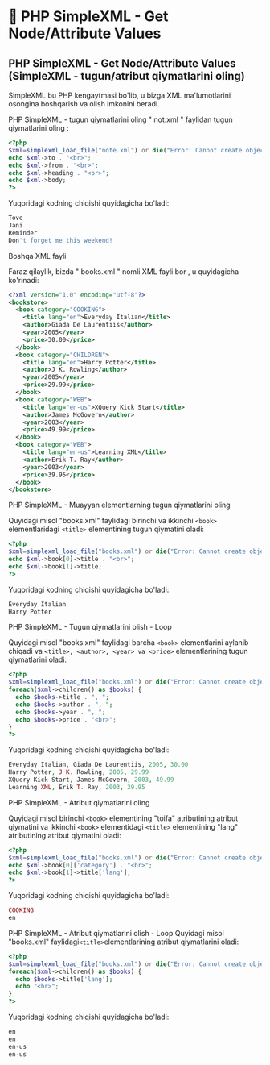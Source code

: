 # 📔 PHP SimpleXML - Get Node/Attribute Values

## PHP SimpleXML - Get Node/Attribute Values (SimpleXML - tugun/atribut qiymatlarini oling)

SimpleXML bu PHP kengaytmasi bo'lib, u bizga XML ma'lumotlarini osongina boshqarish va olish imkonini beradi.

PHP SimpleXML - tugun qiymatlarini oling
" not.xml " faylidan tugun qiymatlarini oling :


```php
<?php
$xml=simplexml_load_file("note.xml") or die("Error: Cannot create object");
echo $xml->to . "<br>";
echo $xml->from . "<br>";
echo $xml->heading . "<br>";
echo $xml->body;
?>
```

Yuqoridagi kodning chiqishi quyidagicha bo'ladi:

```php
Tove
Jani
Reminder
Don't forget me this weekend!
```

Boshqa XML fayli


Faraz qilaylik, bizda " books.xml " nomli XML fayli bor , u quyidagicha ko'rinadi: 

```xml
<?xml version="1.0" encoding="utf-8"?>
<bookstore>
  <book category="COOKING">
    <title lang="en">Everyday Italian</title>
    <author>Giada De Laurentiis</author>
    <year>2005</year>
    <price>30.00</price>
  </book>
  <book category="CHILDREN">
    <title lang="en">Harry Potter</title>
    <author>J K. Rowling</author>
    <year>2005</year>
    <price>29.99</price>
  </book>
  <book category="WEB">
    <title lang="en-us">XQuery Kick Start</title>
    <author>James McGovern</author>
    <year>2003</year>
    <price>49.99</price>
  </book>
  <book category="WEB">
    <title lang="en-us">Learning XML</title>
    <author>Erik T. Ray</author>
    <year>2003</year>
    <price>39.95</price>
  </book>
</bookstore>
```


PHP SimpleXML - Muayyan elementlarning tugun qiymatlarini oling

Quyidagi misol "books.xml" faylidagi birinchi va ikkinchi `<book>` elementlaridagi `<title>` elementining tugun qiymatini oladi: 

```php
<?php
$xml=simplexml_load_file("books.xml") or die("Error: Cannot create object");
echo $xml->book[0]->title . "<br>";
echo $xml->book[1]->title;
?>
```

Yuqoridagi kodning chiqishi quyidagicha bo'ladi:

```php
Everyday Italian
Harry Potter
```

PHP SimpleXML - Tugun qiymatlarini olish - Loop

Quyidagi misol "books.xml" faylidagi barcha `<book>` elementlarini aylanib chiqadi va `<title>, <author>, <year> va <price>` elementlarining tugun qiymatlarini oladi:

```php
<?php
$xml=simplexml_load_file("books.xml") or die("Error: Cannot create object");
foreach($xml->children() as $books) {
  echo $books->title . ", ";
  echo $books->author . ", ";
  echo $books->year . ", ";
  echo $books->price . "<br>";
}
?>
```

Yuqoridagi kodning chiqishi quyidagicha bo'ladi:

```php
Everyday Italian, Giada De Laurentiis, 2005, 30.00
Harry Potter, J K. Rowling, 2005, 29.99
XQuery Kick Start, James McGovern, 2003, 49.99
Learning XML, Erik T. Ray, 2003, 39.95
```

PHP SimpleXML - Atribut qiymatlarini oling

Quyidagi misol birinchi `<book>` elementining "toifa" atributining atribut qiymatini va ikkinchi `<book>` elementidagi `<title>` elementining "lang" atributining atribut qiymatini oladi:

```php
<?php
$xml=simplexml_load_file("books.xml") or die("Error: Cannot create object");
echo $xml->book[0]['category'] . "<br>";
echo $xml->book[1]->title['lang'];
?>
```

Yuqoridagi kodning chiqishi quyidagicha bo'ladi:

```php
COOKING
en
```

PHP SimpleXML - Atribut qiymatlarini olish - Loop
Quyidagi misol "books.xml" faylidagi` <title> `elementlarining atribut qiymatlarini oladi:


```php
<?php
$xml=simplexml_load_file("books.xml") or die("Error: Cannot create object");
foreach($xml->children() as $books) {
  echo $books->title['lang'];
  echo "<br>";
}
?>
```

Yuqoridagi kodning chiqishi quyidagicha bo'ladi:

```php
en
en
en-us
en-us
```














